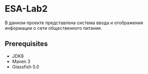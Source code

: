 # ESA-Lab2  

В данном проекте представлена система ввода и отображения информации о сети общественного питания.  

Prerequisites  
-------------
* JDK8
* Maven 3
* Glassfish 5.0  